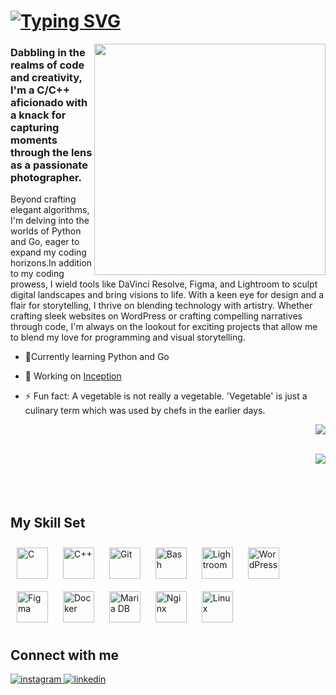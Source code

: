 <h1 align="left"><a href="https://git.io/typing-svg"><img src="https://readme-typing-svg.demolab.com?font=Fira+Code&pause=10&color=7322DA&random=false&width=435&lines=Hi+%F0%9F%91%8B%2C+I'm+Arvind;The+Next+Door+Coder+👨‍💻;Somedays+A+Hardware+Enthusiast+🖥️🔧;Sometimes+An+Avid+Photographer+📷;Say+Cheeseeee!!!;)" alt="Typing SVG" /></a></h1>
<div align="right">
<img src=https://camo.githubusercontent.com/f6a3ce319a938926c27df1feef26eeadac0d53253750363b0bdb8412f0726c3e/68747470733a2f2f6d656469612e74656e6f722e636f6d2f595a506e477550655a763841414141642f636f64696e672e676966 align="right" height="370" width="370" />
</div>  
  

### Dabbling in the realms of code and creativity, I'm a C/C++ aficionado with a knack for capturing moments through the lens as a passionate photographer.  
  

Beyond crafting elegant algorithms, I'm delving into the worlds of Python and Go, eager to expand my coding horizons.In addition to my coding prowess, I wield tools like DaVinci Resolve, Figma, and Lightroom to sculpt digital landscapes and bring visions to life. With a keen eye for design and a flair for storytelling, I thrive on blending technology with artistry.
Whether crafting sleek websites on WordPress or crafting compelling narratives through code, I'm always on the lookout for exciting projects that allow me to blend my love for programming and visual storytelling.

- 🌱Currently learning Python and Go
  
- 🔭 Working on [Inception](https://github.com/adhaka-afk/Inception)  
  
- ⚡ Fun fact: A vegetable is not really a vegetable. 'Vegetable' is just a culinary term which was used by chefs in the earlier days.
<div align="right">
<img src="https://komarev.com/ghpvc/?username=adhaka-afk&&style=flat-square" align="center" />
</div>    
<br/>  
<p><img align="right" src="https://github-readme-stats.vercel.app/api/top-langs/?username=adhaka-afk&layout=compact" /></p>
<br/>  
<br/> 
<br/> 
<br/> 

## My Skill Set  

<div align="left">  
<a href="https://www.cprogramming.com/" target="_blank"><img style="margin: 10px" src="https://profilinator.rishav.dev/skills-assets/c-original.svg" alt="C" height="50" /></a>  
<a href="https://www.cplusplus.com/" target="_blank"><img style="margin: 10px" src="https://profilinator.rishav.dev/skills-assets/cplusplus-original.svg" alt="C++" height="50" /></a>  
<a href="https://github.com/" target="_blank"><img style="margin: 10px" src="https://profilinator.rishav.dev/skills-assets/git-scm-icon.svg" alt="Git" height="50" /></a>  
<a href="https://www.gnu.org/software/bash/" target="_blank"><img style="margin: 10px" src="https://profilinator.rishav.dev/skills-assets/gnu_bash-icon.svg" alt="Bash" height="50" /></a>   
<a href="https://www.adobe.com/products/photoshop-lightroom.html" target="_blank"><img style="margin: 10px" src="https://profilinator.rishav.dev/skills-assets/lightroom.png" alt="Lightroom" height="50" /></a>  
<a href="https://wordpress.com/" target="_blank"><img style="margin: 10px" src="https://profilinator.rishav.dev/skills-assets/wordpress.png" alt="WordPress" height="50" /></a>  
<a href="https://www.figma.com/" target="_blank"><img style="margin: 10px" src="https://profilinator.rishav.dev/skills-assets/figma-icon.svg" alt="Figma" height="50" /></a> 
<a href="https://www.docker.com/" target="_blank"><img style="margin: 10px" src="https://profilinator.rishav.dev/skills-assets/docker-original-wordmark.svg" alt="Docker" height="50" /></a>  
<a href="https://mariadb.org/" target="_blank"><img style="margin: 10px" src="https://profilinator.rishav.dev/skills-assets/mariadb.png" alt="Maria DB" height="50" /></a>  
<a href="https://www.nginx.com/" target="_blank"><img style="margin: 10px" src="https://profilinator.rishav.dev/skills-assets/nginx-original.svg" alt="Nginx" height="50" /></a>  
<a href="https://www.linux.org/" target="_blank"><img style="margin: 10px" src="https://profilinator.rishav.dev/skills-assets/linux-original.svg" alt="Linux" height="50" /></a>  
</div>


## Connect with me  
<a href="https://instagram.com/arvi.afk" target="_blank">
<img src=https://img.shields.io/badge/instagram-%23000000.svg?&style=for-the-badge&logo=instagram&logoColor=white alt=instagram style="margin-bottom: 5px;" />
</a>
<a href="https://linkedin.com/in/arvind-dhaka-8152a7294" target="_blank">
<img src=https://img.shields.io/badge/linkedin-%231E77B5.svg?&style=for-the-badge&logo=linkedin&logoColor=white alt=linkedin style="margin-bottom: 5px;" />
</a>  


